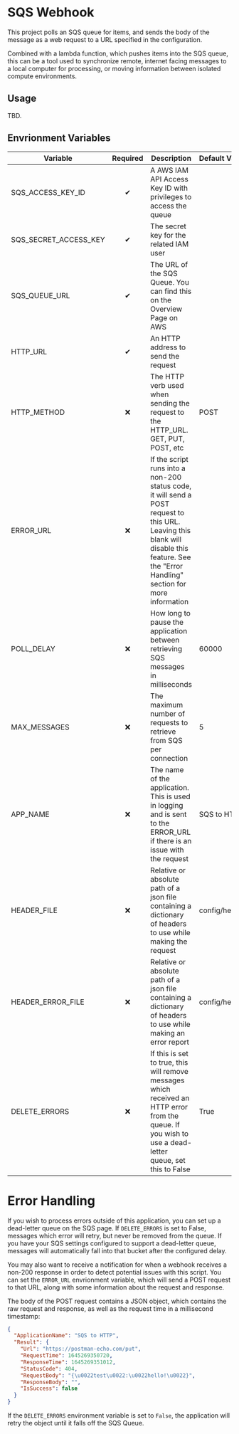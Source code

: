 # SQS Webhook

This project polls an SQS queue for items, and sends the body of the message as a web request to a URL specified in the configuration.

Combined with a lambda  function, which pushes items into the SQS queue, this can be a tool used to synchronize remote, internet facing messages
to a local computer for processing, or moving information between isolated compute environments.


## Usage

TBD.


## Envrionment Variables

| Variable              | Required | Description                                                                                                                                                                                 | Default Value             |
|-----------------------|:--------:|---------------------------------------------------------------------------------------------------------------------------------------------------------------------------------------------|:--------------------------|
| SQS_ACCESS_KEY_ID     |    ✔     | A AWS IAM API Access Key ID with privileges to access the queue                                                                                                                             |                           |
| SQS_SECRET_ACCESS_KEY |    ✔     | The secret key for the related IAM user                                                                                                                                                     |                           |
| SQS_QUEUE_URL         |    ✔     | The URL of the SQS Queue. You can find this on the Overview Page on AWS                                                                                                                     |                           |
| HTTP_URL              |    ✔     | An HTTP address to send the request                                                                                                                                                         |                           |
| HTTP_METHOD           |    ❌     | The HTTP verb used when sending the request to the HTTP_URL. GET, PUT, POST, etc                                                                                                            | POST                      |
| ERROR_URL             |    ❌     | If the script runs into a non-200 status code, it will send a POST request to this URL. Leaving this blank will disable this feature. See the "Error Handling" section for more information |                           |
| POLL_DELAY            |    ❌     | How long to pause the application between retrieving SQS messages in milliseconds                                                                                                           | 60000                     |
| MAX_MESSAGES          |    ❌     | The maximum number of requests to retrieve from SQS per connection                                                                                                                          | 5                         |
| APP_NAME              |    ❌     | The name of the application. This is used in logging and is sent to the ERROR_URL if there is an issue with the request                                                                     | SQS to HTTP               |
| HEADER_FILE           |    ❌     | Relative or absolute path of a json file containing a dictionary of headers to use while making the request                                                                                 | config/headers.json       |
| HEADER_ERROR_FILE     |    ❌     | Relative or absolute path of a json file containing a dictionary of headers to use while making an error report                                                                             | config/headers_error.json |
| DELETE_ERRORS         |    ❌     | If this is set to true, this will remove messages which received an HTTP error from the queue. If you wish to use a dead-letter queue, set this to False                                    | True                      |


# Error Handling
If you wish to process errors outside of this application, you can set up a dead-letter queue on the SQS page. If `DELETE_ERRORS` is set to False, messages which error will retry, but never be removed from the queue.
If you have your SQS settings configured to support a dead-letter queue, messages will automatically fall into that bucket after the configured delay.

You may also want to receive a notification for when a webhook receives a non-200 response in order to detect potential issues with this script. You can set the `ERROR_URL` envrionment variable, which will send a POST request
to that URL, along with some information about the request and response.

The body of the POST request contains a JSON object, which contains the raw request and response, as well as the request time in a millisecond timestamp:

```json
{
  "ApplicationName": "SQS to HTTP",
  "Result": {
    "Url": "https://postman-echo.com/put",
    "RequestTime": 1645269350720,
    "ResponseTime": 1645269351012,
    "StatusCode": 404,
    "RequestBody": "{\u0022test\u0022:\u0022hello!\u0022}",
    "ResponseBody": "",
    "IsSuccess": false
  }
}
```

If the `DELETE_ERRORS` environment variable is set to `False`, the application will retry the object until it falls off the SQS Queue.